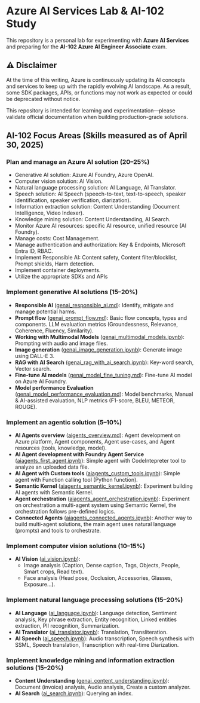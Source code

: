 # Azure AI Services Lab & AI-102 Study

This repository is a personal lab for experimenting with **Azure AI Services** and preparing for the **AI-102 Azure AI Engineer Associate** exam.

## ⚠️ Disclaimer

At the time of this writing, Azure is continuously updating its AI concepts and services to keep up with the rapidly evolving AI landscape. As a result, some SDK packages, APIs, or functions may not work as expected or could be deprecated without notice. 

This repository is intended for learning and experimentation—please validate official documentation when building production-grade solutions.

## AI-102 Focus Areas (Skills measured as of April 30, 2025)

### Plan and manage an Azure AI solution (20–25%)

- Generative AI solution: Azure AI Foundry, Azure OpenAI.
- Computer vision solution: AI Vision.
- Natural language processing solution: AI Language, AI Translator.
- Speech solution: AI Speech (speech-to-text, text-to-speech, speaker identification, speaker verification, diarization).
- Information extraction solution: Content Understanding (Document Intelligence, Video Indexer).
- Knowledge mining solution: Content Understanding, AI Search.
- Monitor Azure AI resources: specific AI resource, unified resource (AI Foundry).
- Manage costs: Cost Management.
- Manage authentication and authorization: Key & Endpoints, Microsoft Entra ID, RBAC.
- Implement Responsible AI: Content safety, Content filter/blocklist, Prompt shields, Harm detection.
- Implement container deployments.
- Utilize the appropriate SDKs and APIs

### Implement generative AI solutions (15–20%)

- **Responsible AI** ([genai_responsible_ai.md](genai_responsible_ai.md)): Identify, mitigate and manage potential harms.
- **Prompt flow** ([genai_prompt_flow.md](genai_prompt_flow.md)): Basic flow concepts, types and components. LLM evaluation metrics (Groundessness, Relevance, Coherence, Fluency, Similarity).
- **Working with Multimodal Models** ([genai_multimodal_models.ipynb](genai_multimodal_models.ipynb)): Prompting with audio and image files.
- **Image generation** ([genai_image_generation.ipynb](genai_image_generation.ipynb)): Generate image using DALL-E 3.
- **RAG with AI Search** ([genai_rag_with_ai_search.ipynb](genai_rag_with_ai_search.ipynb)): Key-word search, Vector search.
- **Fine-tune AI models** ([genai_model_fine_tuning.md](genai_model_fine_tuning.md)): Fine-tune AI model on Azure AI Foundry.
- **Model performance Evaluation** ([genai_model_performance_evaluation.md](genai_model_performance_evaluation.md)): Model benchmarks, Manual & AI-assisted evaluation, NLP metrics (F1-score, BLEU, METEOR, ROUGE).

### Implement an agentic solution (5–10%)

- **AI Agents overview** ([aigents_overview.md](aigents_overview.md)): Agent development on Azure platform, Agent components, Agent use-cases, and Agent resources (tools, knowledge, model).
- **AI Agent development with Foundry Agent Service** ([aiagents_first_agent.ipynb](aiagents_first_agent.ipynb)): Simple agent with CodeIntepreter tool to analyze an uploaded data file.
- **AI Agent with Custom tools** ([aiagents_custom_tools.ipynb](aiagents_custom_tools.ipynb)): Simple agent with Function calling tool (Python function).
- **Semantic Kernel** ([aiagents_semantic_kernel.ipynb](aiagents_semantic_kernel.ipynb)): Experiment building AI agents with Semantic Kernel.
- **Agent orchestration** ([aiagents_agent_orchestration.ipynb](aiagents_agent_orchestration.ipynb)): Experiment on orchestration a multi-agent system using Semantic Kernel, the orchestration follows pre-defined logics.
- **Connected Agents** ([aiagents_connected_agents.ipynb](aiagents_connected_agents.ipynb)): Another way to build multi-agent solutions, the main agent uses natural language (prompts) and tools to orchestrate.

### Implement computer vision solutions (10–15%)

- **AI Vision** ([ai_vision.ipynb](ai_vision.ipynb)): 
    - Image analysis (Caption, Dense caption, Tags, Objects, People, Smart crops, Read text).
    - Face analysis (Head pose, Occlusion, Accessories, Glasses, Exposure...).

### Implement natural language processing solutions (15–20%)

- **AI Language** ([ai_language.ipynb](ai_language.ipynb)): Language detection, Sentiment analysis, Key phrase extraction, Entity recognition, Linked entities extraction, PII recognition, Summarization.
- **AI Translator** ([ai_translator.ipynb](ai_translator.ipynb)): Translation, Transliteration.
- **AI Speech** ([ai_speech.ipynb](ai_speech.ipynb)): Audio transcription, Speech synthesis with SSML, Speech translation, Transcription with real-time Diarization.

### Implement knowledge mining and information extraction solutions (15–20%)

- **Content Understanding** ([genai_content_understanding.ipynb](genai_content_understanding.ipynb)): Document (invoice) analysis, Audio analysis, Create a custom analyzer.
- **AI Search** ([ai_search.ipynb](ai_search.ipynb)): Querying an index.
